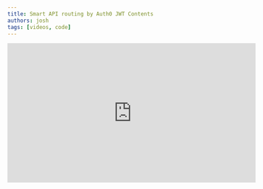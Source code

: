 ```yaml
---
title: Smart API routing by Auth0 JWT Contents
authors: josh
tags: [videos, code]
---
```


<iframe width="560" height="315" src="https://www.youtube-nocookie.com/embed/XS-BMeGQPn8" title="YouTube video player" frameborder="0" allow="accelerometer; autoplay; clipboard-write; encrypted-media; gyroscope; picture-in-picture" allowfullscreen></iframe>
